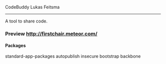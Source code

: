 CodeBuddy
Lukas Feitsma
___

A tool to share code.



### Preview http://firstchair.meteor.com/


#### Packages
standard-app-packages
autopublish
insecure
bootstrap
backbone